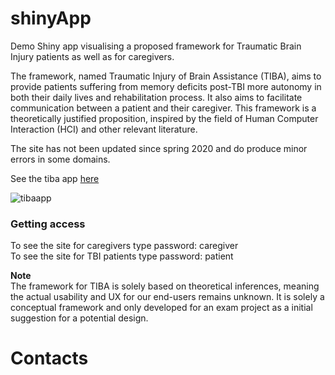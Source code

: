 # shinyApp 
Demo Shiny app visualising a proposed framework for Traumatic Brain Injury patients as well as for caregivers. 

The framework, named Traumatic Injury of Brain Assistance (TIBA), aims to provide patients suffering from memory deficits post-TBI more autonomy in both their daily lives and rehabilitation process. It also aims to facilitate communication between a patient and their caregiver. This framework is a theoretically justified proposition, inspired by the field of Human Computer Interaction (HCI) and other relevant literature.

The site has not been updated since spring 2020 and do produce minor errors in some domains.  

See the tiba app [here](https://matildenesheim.shinyapps.io/TIBA/)

![tibaapp](test.png)

### Getting access
To see the site for caregivers type password: caregiver<br>
To see the site for TBI patients type password: patient


**Note** <br>
The framework for TIBA is solely based on theoretical inferences, meaning the actual usability and UX for our end-users remains unknown. It is solely a conceptual framework and only developed for an exam project as a initial suggestion for a potential design. 

# Contacts 
